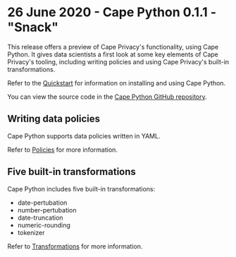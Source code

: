 # 26 June 2020 - Cape Python 0.1.1 - "Snack"

This release offers a preview of Cape Privacy's functionality, using Cape Python. It gives data scientists a first look at some key elements of Cape Privacy's tooling, including writing policies and using Cape Privacy's built-in transformations.

Refer to the [Quickstart](../libraries/cape-python/quickstart.md) for information on installing and using Cape Python.

You can view the source code in the [Cape Python GitHub repository](https://github.com/capeprivacy/cape-python).

## Writing data policies

Cape Python supports data policies written in YAML.

Refer to [Policies](../libraries/cape-python/policies.md) for more information.

## Five built-in transformations

Cape Python includes five built-in transformations:

* date-pertubation
* number-pertubation
* date-truncation
* numeric-rounding
* tokenizer

Refer to [Transformations](../libraries/cape-python/transformations.md) for more information.

